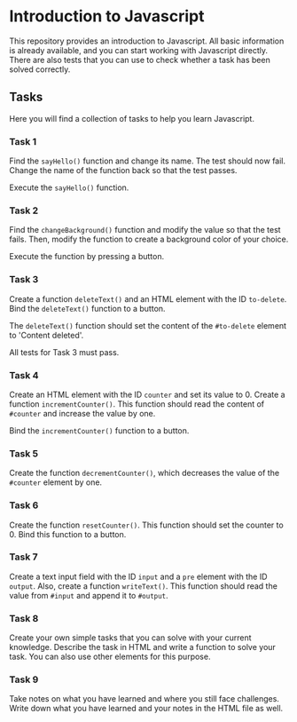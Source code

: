 # Introduction to Javascript

This repository provides an introduction to Javascript. All basic information is already available, and you can start working with Javascript directly. There are also tests that you can use to check whether a task has been solved correctly.

## Tasks

Here you will find a collection of tasks to help you learn Javascript.

### Task 1

Find the `sayHello()` function and change its name. The test should now fail. Change the name of the function back so that the test passes.

Execute the `sayHello()` function.

### Task 2

Find the `changeBackground()` function and modify the value so that the test fails. Then, modify the function to create a background color of your choice.

Execute the function by pressing a button.

### Task 3

Create a function `deleteText()` and an HTML element with the ID `to-delete`. Bind the `deleteText()` function to a button.

The `deleteText()` function should set the content of the `#to-delete` element to 'Content deleted'.

All tests for Task 3 must pass.

### Task 4

Create an HTML element with the ID `counter` and set its value to 0. Create a function `incrementCounter()`. This function should read the content of `#counter` and increase the value by one.

Bind the `incrementCounter()` function to a button.

### Task 5

Create the function `decrementCounter()`, which decreases the value of the `#counter` element by one.

### Task 6

Create the function `resetCounter()`. This function should set the counter to 0. Bind this function to a button.

### Task 7

Create a text input field with the ID `input` and a `pre` element with the ID `output`. Also, create a function `writeText()`. This function should read the value from `#input` and append it to `#output`.

### Task 8

Create your own simple tasks that you can solve with your current knowledge. Describe the task in HTML and write a function to solve your task. You can also use other elements for this purpose.

### Task 9

Take notes on what you have learned and where you still face challenges. Write down what you have learned and your notes in the HTML file as well.
